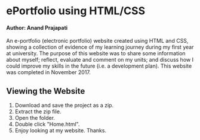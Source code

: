 # ePortfolio using HTML/CSS

#### Author: Anand Prajapati

An e-portfolio (electronic portfolio) website created using HTML and CSS, showing a collection of evidence of my learning journey during my first year at university. The purpose of this website was to share some information about myself; reflect, evaluate and comment on my units; and discuss how I could improve my skills in the future (i.e. a development plan). This website was completed in November 2017.


## Viewing the Website
1. Download and save the project as a zip.
2. Extract the zip file.
3. Open the folder.
4. Double click "Home.html".
5. Enjoy looking at my website. Thanks. 
